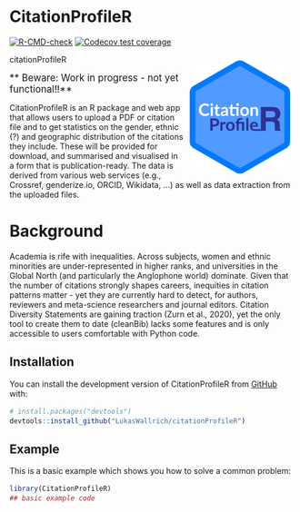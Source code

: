 
# CitationProfileR

<!-- badges: start -->
[![R-CMD-check](https://github.com/LukasWallrich/citationProfileR/actions/workflows/R-CMD-check.yaml/badge.svg)](https://github.com/LukasWallrich/citationProfileR/actions/workflows/R-CMD-check.yaml)
[![Codecov test coverage](https://codecov.io/gh/LukasWallrich/citationProfileR/branch/main/graph/badge.svg)](https://app.codecov.io/gh/LukasWallrich/citationProfileR?branch=main)
<!-- badges: end -->

citationProfileR <img src="inst/supplements/CitationProfileR_logo.png" align="right" style="height:200px; padding: 10px;" />

<red> <big> ** Beware: Work in progress - not yet functional!!** </big> </red>

CitationProfileR is an R package and web app that allows users to upload a PDF or citation file and to get statistics on the gender, ethnic (?) and geographic distribution of the citations they include. These will be provided for download, and summarised and visualised in a form that is publication-ready. The data is derived from various web services (e.g., Crossref, genderize.io, ORCID, Wikidata, ...) as well as data extraction from the uploaded files.

# Background

Academia is rife with inequalities. Across subjects, women and ethnic minorities are under-represented in higher ranks, and universities in the Global North (and particularly the Anglophone world) dominate. Given that the number of citations strongly shapes careers, inequities in citation patterns matter - yet they are currently hard to detect, for authors, reviewers and meta-science researchers and journal editors. Citation Diversity Statements are gaining traction (Zurn et al., 2020), yet the only tool to create them to date (cleanBib) lacks some features and is only accessible to users comfortable with Python code.


## Installation

You can install the development version of CitationProfileR from [GitHub](https://github.com/) with:

``` r
# install.packages("devtools")
devtools::install_github("LukasWallrich/citationProfileR")
```

## Example

This is a basic example which shows you how to solve a common problem:

``` r
library(CitationProfileR)
## basic example code
```

